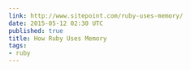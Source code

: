 ```yaml
---
link: http://www.sitepoint.com/ruby-uses-memory/
date: 2015-05-12 02:30 UTC
published: true
title: How Ruby Uses Memory
tags:
- ruby
---
```



